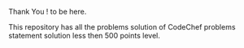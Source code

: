 Thank You ! to be here.

This repository has all the problems solution of CodeChef problems statement solution less then 500 points level.
